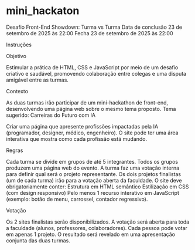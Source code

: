 # mini_hackaton
Desafio Front-End Showdown: Turma vs Turma
Data de conclusão 23 de setembro de 2025 às 22:00
Fecha 23 de setembro de 2025 às 22:00


Instruções


Objetivo 

Estimular a prática de HTML, CSS e JavaScript por meio de um desafio criativo e saudável, promovendo colaboração entre colegas e uma disputa amigável entre as turmas. 

 

Contexto 

As duas turmas irão participar de um mini-hackathon de front-end, desenvolvendo uma página web sobre o mesmo tema proposto.
Tema sugerido: Carreiras do Futuro com IA 

Criar uma página que apresente profissões impactadas pela IA (programador, designer, médico, engenheiro). 
O site pode ter uma área interativa que mostra como cada profissão está mudando. 


Regras 

Cada turma se divide em grupos de até 5 integrantes. 
Todos os grupos produzem uma página web do evento. 
A turma faz uma votação interna para definir qual será o projeto representante. 
Os dois projetos finalistas (um de cada turma) irão para a votação aberta da faculdade. 
O site deve obrigatoriamente conter: 
Estrutura em HTML semântico 
Estilização em CSS (com design responsivo) 
Pelo menos 1 recurso interativo em JavaScript (exemplo: botão de menu, carrossel, contador regressivo). 

Votação 

Os 2 sites finalistas serão disponibilizados. 
A votação será aberta para toda a faculdade (alunos, professores, colaboradores). 
Cada pessoa pode votar em apenas 1 projeto. 
O resultado será revelado em uma apresentação conjunta das duas turmas. 